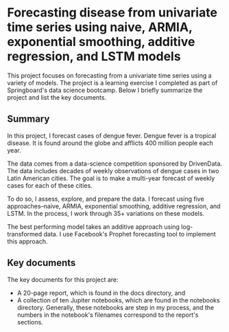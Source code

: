 # Forecasting disease from univariate time series using naive, ARMIA, exponential smoothing, additive regression, and LSTM models

This project focuses on forecasting from a univariate time series using a variety of models. The project is a learning exercise I completed as part of Springboard's data science bootcamp. Below I briefly summarize the project and list the key documents.

## Summary

In this project, I forecast cases of dengue fever. Dengue fever is a tropical disease. It is found around the globe and afflicts 400 million people each year. 

The data comes from a data-science competition sponsored by DrivenData. The data includes decades of weekly observations of dengue cases in two Latin American cities. The goal is to make a multi-year forecast of weekly cases for each of these cities.

To do so, I assess, explore, and prepare the data. I forecast using five approaches–naive, ARMIA, exponential smoothing, additive regression, and LSTM. In the process, I work through 35+ variations on these models. 

The best performing model takes an additive approach using log-transformed data. I use Facebook's Prophet forecasting tool to implement this approach.

## Key documents

The key documents for this project are:

-   A 20-page report, which is found in the docs directory, and
-   A collection of ten Jupiter notebooks, which are found in the notebooks directory. Generally, these notebooks are step in my process, and the numbers in the notebook's filenames correspond to the report's sections.